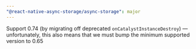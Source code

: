 ```yaml
---
"@react-native-async-storage/async-storage": major
---
```


Support 0.74 (by migrating off deprecated `onCatalystInstanceDestroy`) — unfortunately, this also means that we must bump the minimum supported version to 0.65
